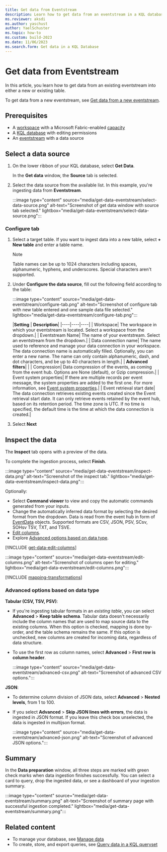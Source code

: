 ```yaml
---
title: Get data from Eventstream
description: Learn how to get data from an eventstream in a KQL database in Real-Time Analytics.
ms.reviewer: aksdi
ms.author: yaschust
author: YaelSchuster
ms.topic: how-to
ms.custom: build-2023
ms.date: 11/06/2023
ms.search.form: Get data in a KQL Database
---
```


# Get data from Eventstream

In this article, you learn how to get data from an existing eventstream into either a new or existing table.

To get data from a new eventstream, see [Get data from a new eventstream](event-streams/get-data-from-eventstream-in-multiple-fabric-items.md#get-data-from-a-new-eventstream).

## Prerequisites

* A [workspace](../get-started/create-workspaces.md) with a Microsoft Fabric-enabled [capacity](../enterprise/licenses.md#capacity)
* A [KQL database](create-database.md) with editing permissions
* An [eventstream](event-streams/create-manage-an-eventstream.md) with a data source

## Select a data source

1. On the lower ribbon of your KQL database, select **Get Data**.

    In the **Get data** window, the **Source** tab is selected.

1. Select the data source from the available list. In this example, you're ingesting data from **Eventstream**.

    :::image type="content" source="media/get-data-eventstream/select-data-source.png" alt-text="Screenshot of get data window with source tab selected." lightbox="media/get-data-eventstream/select-data-source.png":::

### Configure tab

1. Select a target table. If you want to ingest data into a new table, select **+ New table** and enter a table name.

    > [!NOTE]
    > Table names can be up to 1024 characters including spaces, alphanumeric, hyphens, and underscores. Special characters aren't supported.
1. Under **Configure the data source**, fill out the following field according to the table:

    :::image type="content" source="media/get-data-eventstream/configure-tab.png" alt-text="Screenshot of configure tab with new table entered and one sample data file selected." lightbox="media/get-data-eventstream/configure-tab.png":::

    |**Setting** | **Description**|
    |----|----|----|
    | Workspace| The workspace in which your eventstream is located. Select a workspace from the dropdown.|
    | Eventstream Name| The name of your eventstream. Select an eventstream from the dropdown.|
    | Data connection name| The name used to reference and manage your data connection in your workspace. The data connection name is automatically filled. Optionally, you can enter a new name. The name can only contain alphanumeric, dash, and dot characters, and be up to 40 characters in length.|
    | **Advanced filters**| |
    | Compression| Data compression of the events, as coming from the event hub. Options are None (default), or Gzip compression.|
    | Event system properties| If there are multiple records per event message, the system properties are added to the first one. For more information, see [Event system properties](get-data-event-hub.md#event-system-properties).|
    | Event retrieval start date| The data connection retrieves existing events created since the Event retrieval start date. It can only retrieve events retained by the event hub, based on its retention period. The time zone is UTC. If no time is specified, the default time is the time at which the data connection is created.|

1. Select **Next**

## Inspect the data

The **Inspect** tab opens with a preview of the data.

To complete the ingestion process, select **Finish**.

:::image type="content" source="media/get-data-eventstream/inspect-data.png" alt-text="Screenshot of the inspect tab." lightbox="media/get-data-eventstream/inspect-data.png":::

Optionally:

* Select **Command viewer** to view and copy the automatic commands generated from your inputs.
* Change the automatically inferred data format by selecting the desired format from the dropdown. Data is read from the event hub in form of [EventData](/dotnet/api/microsoft.servicebus.messaging.eventdata?context=/fabric/context/context) objects. Supported formats are CSV, JSON, PSV, SCsv, SOHsv TSV, TXT, and TSVE.
* [Edit columns](#edit-columns).
* Explore [Advanced options based on data type](#advanced-options-based-on-data-type).

[!INCLUDE [get-data-edit-columns](../includes/real-time-analytics/get-data-edit-columns.md)]

:::image type="content" source="media/get-data-eventstream/edit-columns.png" alt-text="Screenshot of columns open for editing." lightbox="media/get-data-eventstream/edit-columns.png":::

[!INCLUDE [mapping-transformations](../includes/real-time-analytics/mapping-transformations.md)]

### Advanced options based on data type

**Tabular (CSV, TSV, PSV)**:

* If you're ingesting tabular formats in an *existing table*, you can select **Advanced** > **Keep table schema**. Tabular data doesn't necessarily include the column names that are used to map source data to the existing columns. When this option is checked, mapping is done by-order, and the table schema remains the same. If this option is unchecked, new columns are created for incoming data, regardless of data structure.
* To use the first row as column names, select  **Advanced** > **First row is column header**.

    :::image type="content" source="media/get-data-eventstream/advanced-csv.png" alt-text="Screenshot of advanced CSV options.":::

**JSON**:

* To determine column division of JSON data, select **Advanced** > **Nested levels**, from 1 to 100.
* If you select **Advanced** > **Skip JSON lines with errors**, the data is ingested in JSON format. If you leave this check box unselected, the data is ingested in multijson format.

    :::image type="content" source="media/get-data-eventstream/advanced-json.png" alt-text="Screenshot of advanced JSON options.":::

## Summary

In the **Data preparation** window, all three steps are marked with green check marks when data ingestion finishes successfully. You can select a card to query, drop the ingested data, or see a dashboard of your ingestion summary.

:::image type="content" source="media/get-data-eventstream/summary.png" alt-text="Screenshot of summary page with successful ingestion completed." lightbox="media/get-data-eventstream/summary.png":::

## Related content

* To manage your database, see [Manage data](data-management.md)
* To create, store, and export queries, see [Query data in a KQL queryset](kusto-query-set.md)
